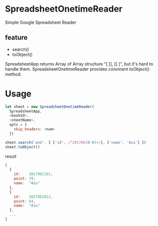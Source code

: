 # SpreadsheetOnetimeReader

Simple Google Spreadsheet Reader

## feature

 * search()
 * toObject()

SpreadsheetApp returns Array of Array structure "[ [], [] ]", but it's hard to handle them. SpreadsheetOnetimeReader provides convinent toObject() method.

# Usage

```javascript
let sheet = new SpreadsheetOnetimeReader(
  SpreadsheetApp,
  <bookId>,
  <sheetName>,
  opts = {
    skip_headers: <num>
  })

sheet.search('and', [ ['id', /^201706[0-9]+/], ['name', 'Aiu'] ])
sheet.toObject()
```

result

```javascript
[
  {
    id:    2017062101,
    point: 79,
    name:  "Aiu"
  },
  {
    id:    2017062812,
    point: 64,
    name:  "Aiu"
  },
  ...
]

```
